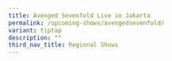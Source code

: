 ```yaml
---
title: Avenged Sevenfold Live in Jakarta
permalink: /upcoming-shows/avengedsevenfold/
variant: tiptap
description: ""
third_nav_title: Regional Shows
---
```

<p></p>